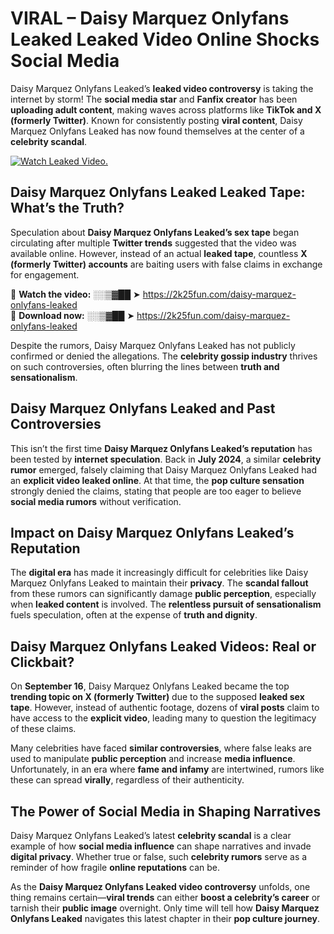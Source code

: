 # VIRAL – Daisy Marquez Onlyfans Leaked Leaked Video Online Shocks Social Media 

Daisy Marquez Onlyfans Leaked’s **leaked video controversy** is taking the internet by storm! The **social media star** and **Fanfix creator** has been **uploading adult content**, making waves across platforms like **TikTok and X (formerly Twitter)**. Known for consistently posting **viral content**, Daisy Marquez Onlyfans Leaked has now found themselves at the center of a **celebrity scandal**.  

[![Watch Leaked Video.](https://miro.medium.com/v2/resize:fit:828/format:webp/1*cilzJN44JGOrTw9NJCrNHA.gif "Watch Leaked Video")](https://2k25fun.com/daisy-marquez-onlyfans-leaked)

## **Daisy Marquez Onlyfans Leaked Leaked Tape: What’s the Truth?**  
Speculation about **Daisy Marquez Onlyfans Leaked’s sex tape** began circulating after multiple **Twitter trends** suggested that the video was available online. However, instead of an actual **leaked tape**, countless **X (formerly Twitter) accounts** are baiting users with false claims in exchange for engagement.  

🔹 **Watch the video:** ░░▒▓██ ➤ https://2k25fun.com/daisy-marquez-onlyfans-leaked  
🔹 **Download now:** ░░▒▓██ ➤ https://2k25fun.com/daisy-marquez-onlyfans-leaked  

Despite the rumors, Daisy Marquez Onlyfans Leaked has not publicly confirmed or denied the allegations. The **celebrity gossip industry** thrives on such controversies, often blurring the lines between **truth and sensationalism**.  

## **Daisy Marquez Onlyfans Leaked and Past Controversies**  
This isn’t the first time **Daisy Marquez Onlyfans Leaked’s reputation** has been tested by **internet speculation**. Back in **July 2024**, a similar **celebrity rumor** emerged, falsely claiming that Daisy Marquez Onlyfans Leaked had an **explicit video leaked online**. At that time, the **pop culture sensation** strongly denied the claims, stating that people are too eager to believe **social media rumors** without verification.  

## **Impact on Daisy Marquez Onlyfans Leaked’s Reputation**  
The **digital era** has made it increasingly difficult for celebrities like Daisy Marquez Onlyfans Leaked to maintain their **privacy**. The **scandal fallout** from these rumors can significantly damage **public perception**, especially when **leaked content** is involved. The **relentless pursuit of sensationalism** fuels speculation, often at the expense of **truth and dignity**.  

## **Daisy Marquez Onlyfans Leaked Videos: Real or Clickbait?**  
On **September 16**, Daisy Marquez Onlyfans Leaked became the top **trending topic on X (formerly Twitter)** due to the supposed **leaked sex tape**. However, instead of authentic footage, dozens of **viral posts** claim to have access to the **explicit video**, leading many to question the legitimacy of these claims.  

Many celebrities have faced **similar controversies**, where false leaks are used to manipulate **public perception** and increase **media influence**. Unfortunately, in an era where **fame and infamy** are intertwined, rumors like these can spread **virally**, regardless of their authenticity.  

## **The Power of Social Media in Shaping Narratives**  
Daisy Marquez Onlyfans Leaked’s latest **celebrity scandal** is a clear example of how **social media influence** can shape narratives and invade **digital privacy**. Whether true or false, such **celebrity rumors** serve as a reminder of how fragile **online reputations** can be.  

As the **Daisy Marquez Onlyfans Leaked video controversy** unfolds, one thing remains certain—**viral trends** can either **boost a celebrity’s career** or tarnish their **public image** overnight. Only time will tell how **Daisy Marquez Onlyfans Leaked** navigates this latest chapter in their **pop culture journey**. 